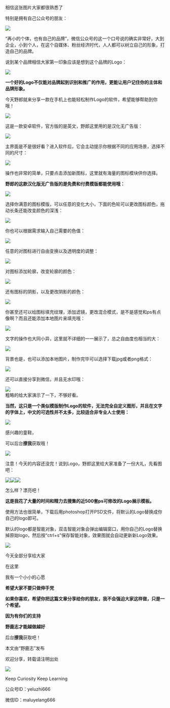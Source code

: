 相信这张图片大家都很熟悉了

特别是拥有自己公众号的朋友：

![](https://pic2.zhimg.com/v2-6822378e80ebaa55c5e30ef0edc490a5_r.jpg)  

“再小的个体，也有自己的品牌”，微信公众号的这一个口号说的确实非常好，大到企业，小到个人，在这个自媒体、粉丝经济时代，人人都可以树立自己的形象，打造自己的品牌。

  

说到某个品牌相信大家第一印象应该是想到这个品牌的Logo：

![](https://pic3.zhimg.com/v2-c7f207cbd86451bdb730d87cd4290962_r.jpg)  
  

**一个好的Logo不仅能对品牌起到识别和推广的作用，更能让用户记住你的主体和品牌形象。**

  

今天野郎就来分享一款在手机上也能轻松制作Logo的软件，希望能够帮助到你哦！

![](https://pic2.zhimg.com/v2-29972d51c8ff091e19931910625efd1d_r.jpg)  
  

这是一款安卓软件，官方版的是英文，野郎这里用的是汉化无广告版：

![](undefined)  
  

主界面是不是很好看？进入软件后，它会主动提示你根据不同的应用场景，选择不同的尺寸：

![](undefined)  
  

操作也非常的简单，只要点击添加新图标，这里就有海量的图标模块供你选择。

  

**野郎的这款汉化版无广告版的是免费和付费模版都能使用哦：**

![](undefined)  
  

选择你满意的图标模版，可以任意的变化大小，下面的色轮可以更改图标颜色，拖动长条还能改变颜色的深浅：

![](undefined)  
  

你也可以根据需求输入自己需要的色值：

![](undefined)  
  

任意的对图标进行自由变换以及透明度的调整：

![](undefined)  

对图标添加轮廓，改变轮廓的颜色：

![](undefined)  

还有图标的阴影，以及更改阴影的颜色：

![](undefined)  
  

你甚至还可以给图标填充纹理，添加滤镜，更改混合模式，是不是感觉和ps有点像啊？而且还能添加本地图片来填充哦：

![](undefined)  
  

文字的操作也大同小异，这里就不详细的一一展示了，总之自由度也相当的大：

  
![](undefined)  

背景也是，也可以添加本地图片，制作完毕可以选择下载jpg或者png格式：

![](undefined)  
  

还可以直接分享到微信，并且无水印哦：

  

![](undefined)  
粗略的给大家演示了一下，不够好看。  

  

**当然，这只是一个类似模版制作Logo的软件，无法完全自定义图形，并且在文字的字体上，中文的可选性并不太多，比较适合非专业人士使用：**

  
![](https://pic2.zhimg.com/v2-51c0f1801d9f52dc93720aef1e6d6fb5_r.jpg)  

感兴趣的童鞋，

可以后台**撩我**获取哦！

![](https://pic2.zhimg.com/v2-29972d51c8ff091e19931910625efd1d_r.jpg)  
  

注意！今天的内容还没完！说到Logo，野郎这里给大家准备了一份大礼，先看图吧：

![](https://pic1.zhimg.com/v2-3d943477920bc859a98f1701793ca59c_r.jpg)![](https://pic3.zhimg.com/v2-9499e0e1ddfa52dd560b9c92a6506e5a_r.jpg)![](https://pic4.zhimg.com/v2-890773e77071343e7e504f064ddee0ab_r.jpg)  

怎么样？漂亮吧！  

  

**这是我花了大量的时间和精力去搜集的近500套ps可修改的Logo展示模板。**

  

使用方法也很简单，下载后用photoshop打开PSD文件，将默认的Logo替换成你自己的logo即可。

  

默认的logo都是智能对象，双击智能对象会弹出编辑窗口，用你自己的Logo替换掉原始logo，然后按“ctrl+s”保存智能对象，效果图就会自动更新新Logo效果。

![](https://pic1.zhimg.com/v2-ea2d398f468198597875635393ded4d4_r.jpg)

今天全部分享给大家  

在这里

我有一个小小的心愿

**希望大家不要只做伸手党**

  

**如果你喜欢，希望你把这篇文章分享给你的朋友，我不会强迫大家这样做，只是一个希望。**

  

**因为有你们的支持**

**野鹿志才能越做越好**

后台**撩我**获取吧！

  

本文由“野鹿志”发布

欢迎分享，转载请注明出处

![](https://pic2.zhimg.com/v2-29972d51c8ff091e19931910625efd1d_r.jpg)  

Keep Curiosity Keep Learning

公众号ID：yeluzhi666

微信ID：maluyelang666